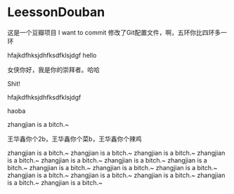 # LeessonDouban
这是一个豆瓣项目
I want to commit
修改了Git配置文件，啊，五环你比四环多一环



hfajkdfhksjdhfksdfklsjdgf
hello



女侠你好，我是你的崇拜者。哈哈


Shit!


hfajkdfhksjdhfksdfklsjdgf

haoba


zhangjian is a bitch.~

王华鑫你个2b，王华鑫你个菜b，王华鑫你个辣鸡

zhangjian is a bitch.~
zhangjian is a bitch.~
zhangjian is a bitch.~
zhangjian is a bitch.~
zhangjian is a bitch.~
zhangjian is a bitch.~
zhangjian is a bitch.~
zhangjian is a bitch.~
zhangjian is a bitch.~
zhangjian is a bitch.~
zhangjian is a bitch.~
zhangjian is a bitch.~
zhangjian is a bitch.~
zhangjian is a bitch.~
zhangjian is a bitch.~
